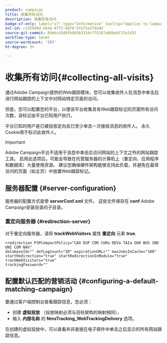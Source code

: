 ```yaml
---
product: campaign
title: 收集所有访问
description: 收集所有访问
badge-v7-only: label="v7" type="Informative" tooltip="Applies to Campaign Classic v7 only"
exl-id: cc554d0d-bbab-4f72-b870-5fef5a2fda9d
source-git-commit: 8debcd3d8fb883b3316cf75187a86bebf15a1d31
workflow-type: tm+mt
source-wordcount: '297'
ht-degree: 3%

---
```


# 收集所有访问{#collecting-all-visits}

通过Adobe Campaign提供的Web跟踪模块，您可以收集收件人在消息中单击后进行网站跟踪的上下文中对网站特定页面的访问。

但是，您可以配置您的平台，以便该平台收集具有Web跟踪标记的页面所有访问次数，该标记由平台已知用户执行。

平台已知的用户是已被投放定向且已至少单击一次接收消息的收件人。 永久Cookie用于标识此收件人。

>[!IMPORTANT]
>
>Adobe Campaign平台不适用于消息中单击后访问网站的上下文之外的网站跟踪工具。 启用此选项后，可能会导致在托管服务器的计算机上（重定向、应用程序和数据库）大量使用资源。 建议您确保硬件架构能够支持此负载，并避免在最常访问的页面（如主页）中放置Web跟踪标记。

## 服务器配置 {#server-configuration}

服务器的配置方式是使 **serverConf.xml** 文件。 这些文件保存在 **conf** Adobe Campaign安装目录的子目录。

### 重定向服务器 {#redirection-server}

对于重定向服务器，请将 **trackWebVisitors** 属性 **重定向** 元素 **true**.

```
<redirection P3PCompactPolicy="CAO DSP COR CURa DEVa TAIa OUR BUS IND UNI COM NAV"
databaseId="" defLogCount="30" expirationURL="" maxJobsInCache="100"
startRedirection="true" startRedirectionInModule="true" trackWebVisitors="true"
trackingPassword=""
```

## 配置默认匹配的营销活动 {#configuring-a-default-matching-campaign}

要通过客户端控制台查看跟踪信息，您必须：

* 创建 **虚拟投放** （投放映射必须与目标架构的映射相同），
* 输入 **内部名称** 的 **NmsTracking_WebTrackingDelivery** 选项。

在创建的虚拟投放中，可以查看并非直接在电子邮件中单击之后显示的所有网站跟踪信息。
